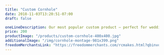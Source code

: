```yaml
---
title: "Custom Cornhole"
date: 2018-11-03T13:20:51-07:00
draft: false

oneLineDescription: Our most popular custom product – perfect for weddings, family reunions, and more
price: 200
productImage: "/products/custom-cornhole-400x400.jpg"
additionalImage: "/img/cornhole-montage-981x399.png"
freedomMerchantsLink: "https://freedommerchants.com/rcmakes.html?qbinvoice=true&invoicenum=------&amt=200&desc=Custom%20Cornhole"
---
```


